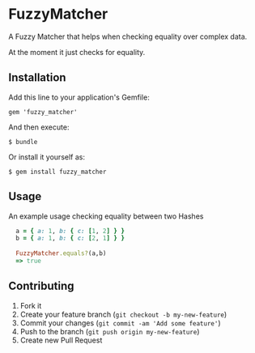 # FuzzyMatcher

A Fuzzy Matcher that helps when checking equality over complex data.

At the moment it just checks for equality.

## Installation

Add this line to your application's Gemfile:

    gem 'fuzzy_matcher'

And then execute:

    $ bundle

Or install it yourself as:

    $ gem install fuzzy_matcher

## Usage

An example usage checking equality between two Hashes

```ruby
  a = { a: 1, b: { c: [1, 2] } }
  b = { a: 1, b: { c: [2, 1] } }
  
  FuzzyMatcher.equals?(a,b)
  => true
```

## Contributing

1. Fork it
2. Create your feature branch (`git checkout -b my-new-feature`)
3. Commit your changes (`git commit -am 'Add some feature'`)
4. Push to the branch (`git push origin my-new-feature`)
5. Create new Pull Request
